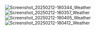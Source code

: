 ![Screenshot_20250212-180344_Weather](https://github.com/user-attachments/assets/23d39b69-ccb1-46b9-80b2-96da998c97c1)
![Screenshot_20250212-180357_Weather](https://github.com/user-attachments/assets/b59d7118-3387-4c29-9222-9b3ae035e171)
![Screenshot_20250212-180405_Weather](https://github.com/user-attachments/assets/a29a952e-ba9c-4671-b3b2-823e5de906d4)
![Screenshot_20250212-180412_Weather](https://github.com/user-attachments/assets/d5db3c8c-a509-4dc3-8388-e5751e0d8a3b)
